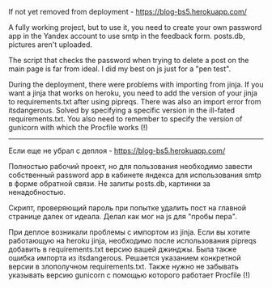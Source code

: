 If not yet removed from deployment - https://blog-bs5.herokuapp.com/

A fully working project, but to use it, you need to create your own password app in the Yandex account to use smtp in the feedback form. posts.db, pictures aren't uploaded.

The script that checks the password when trying to delete a post on the main page is far from ideal. I did my best on js just for a "pen test".

During the deployment, there were problems with importing from jinja. If you want a jinja that works on heroku, you need to add the version of your jinja to requirements.txt after using pipreqs. There was also an import error from itsdangerous. Solved by specifying a specific version in the ill-fated requirements.txt. You also need to remember to specify the version of gunicorn with which the Procfile works (!)

-------------------------------------------------------------

Если еще не убрал с деплоя - https://blog-bs5.herokuapp.com/

Полностью рабочий проект, но для пользования необходимо завести собственный password app в кабинете яндекса для использования smtp в форме обратной связи. Не залиты posts.db, картинки за ненадобностью.

Скрипт, проверяющий пароль при попытке удалить пост на главной странице далек от идеала. Делал как мог на js для "пробы пера".

При деплое возникали проблемы с импортом из jinja. Если вы хотите работающую на heroku jinja, необходимо после использования pipreqs добавить в requirements.txt версию вашей джинджы. Была также ошибка импорта из itsdangerous. Решается указанием конкретной версии в злополучном requirements.txt. Также нужно не забывать указывать версию gunicorn с помощью которого работает Procfile (!)

